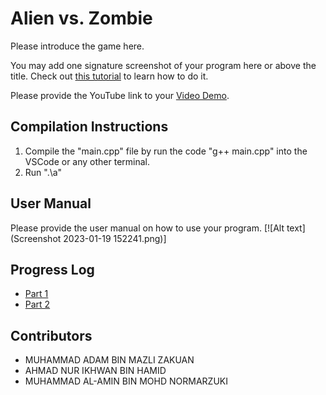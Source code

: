 # Alien vs. Zombie

Please introduce the game here.

You may add one signature screenshot of your program here or above the title. Check out [this tutorial](https://www.digitalocean.com/community/tutorials/markdown-markdown-images) to learn how to do it.

Please provide the YouTube link to your [Video Demo](https://youtube.com).

## Compilation Instructions

1. Compile the "main.cpp" file by run the code "g++ main.cpp" into the VSCode or any other terminal.
2. Run ".\a"

## User Manual

Please provide the user manual on how to use your program.
[![Alt text](Screenshot 2023-01-19 152241.png)]

## Progress Log

- [Part 1](PART1.md)
- [Part 2](PART2.md)

## Contributors

- MUHAMMAD ADAM BIN MAZLI ZAKUAN
- AHMAD NUR IKHWAN BIN HAMID
- MUHAMMAD AL-AMIN BIN MOHD NORMARZUKI
